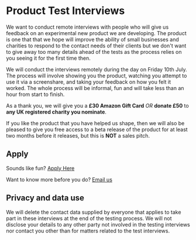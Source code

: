 # Product Test Interviews

We want to conduct remote interviews with people who will give us feedback on an experimental new product we are developing. The product is one that that we hope will improve the ability of small businesses and charities to respond to the contact needs of their clients but we don't want to give away too many details ahead of the tests as the process relies on you seeing it for the first time then.

We will conduct the interviews remotely during the day on Friday 10th July. The process will involve showing you the product, watching you attempt to use it via a screenshare, and taking your feedback on how you felt it worked. The whole process will be informal, fun and will take less than an hour from start to finish.

As a thank you, we will give you a **£30 Amazon Gift Card** *OR* **donate £50** to **any UK registered charity you nominate**.

If you like the product that you have helped us shape, then we will also be pleased to give you free access to a beta release of the product for at least two months before it releases, but this is **NOT** a sales pitch.

## Apply

Sounds like fun? [Apply Here](https://forms.gle/a32RsuuH2FvBLU1M9)

Want to know more before you do? [Email us](mailto:hello@aplisay.com?subject=user%20testing%20on%2010th%20July)

## Privacy and data use

We will delete the contact data supplied by everyone that applies to take part in these interviews at the end of the testing process. We will not disclose your details to any other party not involved in the testing interviews nor contact you other than for matters related to the test interviews.
